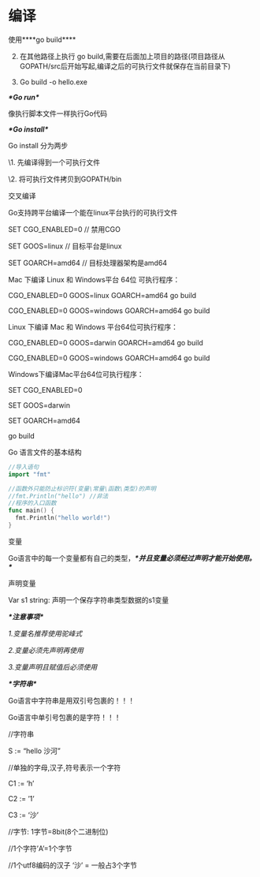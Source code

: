 # **编译**

使用***\*go build\****

2. 在其他路径上执行 go build,需要在后面加上项目的路径(项目路径从GOPATH/src后开始写起,编译之后的可执行文件就保存在当前目录下)

3. Go build -o hello.exe



***\*Go run\****

像执行脚本文件一样执行Go代码

 

***\*Go install\****

Go install 分为两步

\1. 先编译得到一个可执行文件

\2. 将可执行文件拷贝到GOPATH/bin

 

交叉编译

Go支持跨平台编译一个能在linux平台执行的可执行文件

SET CGO_ENABLED=0  // 禁用CGO

SET GOOS=linux  // 目标平台是linux

SET GOARCH=amd64  // 目标处理器架构是amd64

Mac 下编译 Linux 和 Windows平台 64位 可执行程序：

CGO_ENABLED=0 GOOS=linux GOARCH=amd64 go build

CGO_ENABLED=0 GOOS=windows GOARCH=amd64 go build

Linux 下编译 Mac 和 Windows 平台64位可执行程序：

CGO_ENABLED=0 GOOS=darwin GOARCH=amd64 go build

CGO_ENABLED=0 GOOS=windows GOARCH=amd64 go build

Windows下编译Mac平台64位可执行程序：

SET CGO_ENABLED=0

SET GOOS=darwin

SET GOARCH=amd64

go build

 

Go 语言文件的基本结构

```go
//导入语句
import "fmt"

//函数外只能防止标识符(变量\常量\函数\类型)的声明
//fmt.Println("hello") //非法
//程序的入口函数
func main() {
  fmt.Println("hello world!")
}
```





 

 

变量

Go语言中的每一个变量都有自己的类型，***\*并且变量必须经过声明才能开始使用。\****

声明变量

Var s1 string: 声明一个保存字符串类型数据的s1变量

***\*注意事项\****

*1.变量名推荐使用驼峰式*

*2.变量必须先声明再使用*

*3.变量声明且赋值后必须使用*

 

***\*字符串\****

Go语言中字符串是用双引号包裹的！！！

Go语言中单引号包裹的是字符！！！

 

//字符串

S := “hello 沙河”

//单独的字母,汉子,符号表示一个字符

C1 := ‘h’

C2 := ’1’

C3 := ‘沙’

//字节:  1字节=8bit(8个二进制位)

//1个字符’A’=1个字节

//1个utf8编码的汉子 ‘沙’ = 一般占3个字节